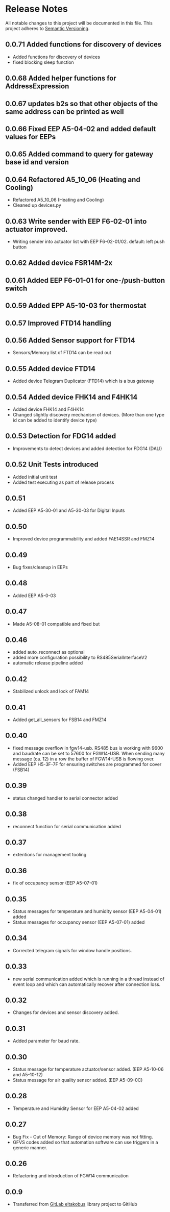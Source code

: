 # Release Notes
All notable changes to this project will be documented in this file.
This project adheres to [Semantic Versioning](http://semver.org/).

## 0.0.71 Added functions for discovery of devices
* Added functions for discovery of devices
* fixed blocking sleep function

## 0.0.68 Added helper functions for AddressExpression

## 0.0.67 updates b2s so that other objects of the same address can be printed as well

## 0.0.66 Fixed EEP A5-04-02 and added default values for EEPs

## 0.0.65 Added command to query for gateway base id and version

## 0.0.64 Refactored A5_10_06 (Heating and Cooling)
* Refactored A5_10_06 (Heating and Cooling)
* Cleaned up devices.py

## 0.0.63 Write sender with EEP F6-02-01 into actuator improved.
* Writing sender into actuator list with EEP F6-02-01/02. default: left push button

## 0.0.62 Added device FSR14M-2x 

## 0.0.61 Added EEP F6-01-01 for one-/push-button switch

## 0.0.59 Added EPP A5-10-03 for thermostat

## 0.0.57 Improved FTD14 handling

## 0.0.56 Added Sensor support for FTD14
- Sensors/Memory list of FTD14 can be read out

## 0.0.55 Added device FTD14
- Added device Telegram Duplicator (FTD14) which is a bus gateway

## 0.0.54 Added device FHK14 and F4HK14
- Added device FHK14 and F4HK14
- Changed slightly discovery mechanism of devices. (More than one type id can be added to identify device type)

## 0.0.53 Detection for FDG14 added
- Improvements to detect devices and added detection for FDG14 (DALI)

## 0.0.52 Unit Tests introduced
- Added initial unit test 
- Added test executing as part of release process

## 0.0.51
- Added EEP A5-30-01 and A5-30-03 for Digital Inputs

## 0.0.50
- Improved device programmability and added FAE14SSR and FMZ14

## 0.0.49
- Bug fixes/cleanup in EEPs

## 0.0.48
- Added EEP A5-0-03

## 0.0.47
- Made A5-08-01 compatible and fixed but

## 0.0.46
- added auto_reconnect as optional
- added more configuration possibility to RS485SerialInterfaceV2
- automatic release pipeline added

## 0.0.42
- Stabilized unlock and lock of FAM14

## 0.0.41
- Added get_all_sensors for FSB14 and FMZ14

## 0.0.40
- fixed message overflow in fgw14-usb. RS485 bus is working with 9600 and baudrate can be set to 57600 for FGW14-USB. When sending many message (ca. 12) in a row the buffer of FGW14-USB is flowing over.
- Added EEP H5-3F-7F for ensuring switches are programmed for cover (FSB14)

## 0.0.39
- status changed handler to serial connector added

## 0.0.38
- reconnect function for serial communication added

## 0.0.37
- extentions for management tooling

## 0.0.36
- fix of occupancy sensor (EEP A5-07-01)

## 0.0.35
- Status messages for temperature and humidity sensor (EEP A5-04-01) added
- Status messages for occupancy sensor (EEP A5-07-01) added

## 0.0.34
- Corrected telegram signals for window handle positions.

## 0.0.33
- new serial communication added which is running in a thread instead of event loop and which can automatically recover after connection loss.

## 0.0.32
- Changes for devices and sensor discovery added.

## 0.0.31
- Added parameter for baud rate.

## 0.0.30
- Status message for temperature actuator/sensor added. (EEP A5-10-06 and A5-10-12)
- Status message for air quality sensor added. (EEP A5-09-0C)

## 0.0.28
- Temperature and Humidity Sensor for EEP A5-04-02 added

## 0.0.27
- Bug Fix - Out of Memory: Range of device memory was not fitting.
- GFVS codes added so that automation software can use triggers in a generic manner.

## 0.0.26
- Refactoring and introduction of FGW14 communication

## 0.0.9
- Transferred from [GitLab eltakobus](https://gitlab.com/chrysn/eltakobus) library project to GitHub 